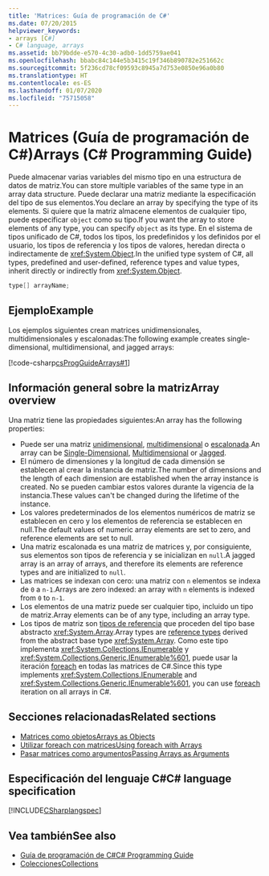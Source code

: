 ```yaml
---
title: 'Matrices: Guía de programación de C#'
ms.date: 07/20/2015
helpviewer_keywords:
- arrays [C#]
- C# language, arrays
ms.assetid: bb79bdde-e570-4c30-adb0-1dd5759ae041
ms.openlocfilehash: bbabc84c144e5b3415c19f346b890782e251662c
ms.sourcegitcommit: 5f236cd78cf09593c8945a7d753e0850e96a0b80
ms.translationtype: HT
ms.contentlocale: es-ES
ms.lasthandoff: 01/07/2020
ms.locfileid: "75715058"
---
```

# <a name="arrays-c-programming-guide"></a><span data-ttu-id="df6a2-102">Matrices (Guía de programación de C#)</span><span class="sxs-lookup"><span data-stu-id="df6a2-102">Arrays (C# Programming Guide)</span></span>

<span data-ttu-id="df6a2-103">Puede almacenar varias variables del mismo tipo en una estructura de datos de matriz.</span><span class="sxs-lookup"><span data-stu-id="df6a2-103">You can store multiple variables of the same type in an array data structure.</span></span> <span data-ttu-id="df6a2-104">Puede declarar una matriz mediante la especificación del tipo de sus elementos.</span><span class="sxs-lookup"><span data-stu-id="df6a2-104">You declare an array by specifying the type of its elements.</span></span> <span data-ttu-id="df6a2-105">Si quiere que la matriz almacene elementos de cualquier tipo, puede especificar `object` como su tipo.</span><span class="sxs-lookup"><span data-stu-id="df6a2-105">If you want the array to store elements of any type, you can specify `object` as its type.</span></span> <span data-ttu-id="df6a2-106">En el sistema de tipos unificado de C#, todos los tipos, los predefinidos y los definidos por el usuario, los tipos de referencia y los tipos de valores, heredan directa o indirectamente de <xref:System.Object>.</span><span class="sxs-lookup"><span data-stu-id="df6a2-106">In the unified type system of C#, all types, predefined and user-defined, reference types and value types, inherit directly or indirectly from <xref:System.Object>.</span></span>

```csharp
type[] arrayName;
```

## <a name="example"></a><span data-ttu-id="df6a2-107">Ejemplo</span><span class="sxs-lookup"><span data-stu-id="df6a2-107">Example</span></span>

<span data-ttu-id="df6a2-108">Los ejemplos siguientes crean matrices unidimensionales, multidimensionales y escalonadas:</span><span class="sxs-lookup"><span data-stu-id="df6a2-108">The following example creates single-dimensional, multidimensional, and jagged arrays:</span></span>

[!code-csharp[csProgGuideArrays#1](~/samples/snippets/csharp/VS_Snippets_VBCSharp/csProgGuideArrays/CS/Arrays.cs#1)]

## <a name="array-overview"></a><span data-ttu-id="df6a2-109">Información general sobre la matriz</span><span class="sxs-lookup"><span data-stu-id="df6a2-109">Array overview</span></span>

<span data-ttu-id="df6a2-110">Una matriz tiene las propiedades siguientes:</span><span class="sxs-lookup"><span data-stu-id="df6a2-110">An array has the following properties:</span></span>

- <span data-ttu-id="df6a2-111">Puede ser una matriz [unidimensional](single-dimensional-arrays.md), [multidimensional](multidimensional-arrays.md) o [escalonada](jagged-arrays.md).</span><span class="sxs-lookup"><span data-stu-id="df6a2-111">An array can be [Single-Dimensional](single-dimensional-arrays.md), [Multidimensional](multidimensional-arrays.md) or [Jagged](jagged-arrays.md).</span></span>
- <span data-ttu-id="df6a2-112">El número de dimensiones y la longitud de cada dimensión se establecen al crear la instancia de matriz.</span><span class="sxs-lookup"><span data-stu-id="df6a2-112">The number of dimensions and the length of each dimension are established when the array instance is created.</span></span> <span data-ttu-id="df6a2-113">No se pueden cambiar estos valores durante la vigencia de la instancia.</span><span class="sxs-lookup"><span data-stu-id="df6a2-113">These values can't be changed during the lifetime of the instance.</span></span>
- <span data-ttu-id="df6a2-114">Los valores predeterminados de los elementos numéricos de matriz se establecen en cero y los elementos de referencia se establecen en null.</span><span class="sxs-lookup"><span data-stu-id="df6a2-114">The default values of numeric array elements are set to zero, and reference elements are set to null.</span></span>
- <span data-ttu-id="df6a2-115">Una matriz escalonada es una matriz de matrices y, por consiguiente, sus elementos son tipos de referencia y se inicializan en `null`.</span><span class="sxs-lookup"><span data-stu-id="df6a2-115">A jagged array is an array of arrays, and therefore its elements are reference types and are initialized to `null`.</span></span>
- <span data-ttu-id="df6a2-116">Las matrices se indexan con cero: una matriz con `n` elementos se indexa de `0` a `n-1`.</span><span class="sxs-lookup"><span data-stu-id="df6a2-116">Arrays are zero indexed: an array with `n` elements is indexed from `0` to `n-1`.</span></span>
- <span data-ttu-id="df6a2-117">Los elementos de una matriz puede ser cualquier tipo, incluido un tipo de matriz.</span><span class="sxs-lookup"><span data-stu-id="df6a2-117">Array elements can be of any type, including an array type.</span></span>
- <span data-ttu-id="df6a2-118">Los tipos de matriz son [tipos de referencia](../../language-reference/keywords/reference-types.md) que proceden del tipo base abstracto <xref:System.Array>.</span><span class="sxs-lookup"><span data-stu-id="df6a2-118">Array types are [reference types](../../language-reference/keywords/reference-types.md) derived from the abstract base type <xref:System.Array>.</span></span> <span data-ttu-id="df6a2-119">Como este tipo implementa <xref:System.Collections.IEnumerable> y <xref:System.Collections.Generic.IEnumerable%601>, puede usar la iteración [foreach](../../language-reference/keywords/foreach-in.md) en todas las matrices de C#.</span><span class="sxs-lookup"><span data-stu-id="df6a2-119">Since this type implements <xref:System.Collections.IEnumerable> and <xref:System.Collections.Generic.IEnumerable%601>, you can use [foreach](../../language-reference/keywords/foreach-in.md) iteration on all arrays in C#.</span></span>

## <a name="related-sections"></a><span data-ttu-id="df6a2-120">Secciones relacionadas</span><span class="sxs-lookup"><span data-stu-id="df6a2-120">Related sections</span></span>

- [<span data-ttu-id="df6a2-121">Matrices como objetos</span><span class="sxs-lookup"><span data-stu-id="df6a2-121">Arrays as Objects</span></span>](arrays-as-objects.md)
- [<span data-ttu-id="df6a2-122">Utilizar foreach con matrices</span><span class="sxs-lookup"><span data-stu-id="df6a2-122">Using foreach with Arrays</span></span>](using-foreach-with-arrays.md)
- [<span data-ttu-id="df6a2-123">Pasar matrices como argumentos</span><span class="sxs-lookup"><span data-stu-id="df6a2-123">Passing Arrays as Arguments</span></span>](passing-arrays-as-arguments.md)

## <a name="c-language-specification"></a><span data-ttu-id="df6a2-124">Especificación del lenguaje C#</span><span class="sxs-lookup"><span data-stu-id="df6a2-124">C# language specification</span></span>

[!INCLUDE[CSharplangspec](~/includes/csharplangspec-md.md)]

## <a name="see-also"></a><span data-ttu-id="df6a2-125">Vea también</span><span class="sxs-lookup"><span data-stu-id="df6a2-125">See also</span></span>

- [<span data-ttu-id="df6a2-126">Guía de programación de C#</span><span class="sxs-lookup"><span data-stu-id="df6a2-126">C# Programming Guide</span></span>](../index.md)
- [<span data-ttu-id="df6a2-127">Colecciones</span><span class="sxs-lookup"><span data-stu-id="df6a2-127">Collections</span></span>](../concepts/collections.md)
